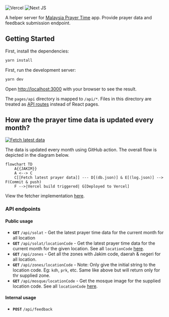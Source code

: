 ![Vercel](https://img.shields.io/badge/vercel-%23000000.svg?style=for-the-badge&logo=vercel&logoColor=white)
![Next JS](https://img.shields.io/badge/Next-black?style=for-the-badge&logo=next.js&logoColor=white)

A helper server for [Malaysia Prayer Time](https://github.com/iqfareez/app_waktu_solat_malaysia) app. Provide prayer data and feedback submission endpoint.

## Getting Started

First, install the dependencies:

```bash
yarn install
```

First, run the development server:

```bash
yarn dev
```

Open [http://localhost:3000](http://localhost:3000) with your browser to see the result.

The `pages/api` directory is mapped to `/api/*`. Files in this directory are treated as [API routes](https://nextjs.org/docs/api-routes/introduction) instead of React pages.

## How are the prayer time data is updated every month?

[![Fetch latest data](https://github.com/iqfareez/mpt-server/actions/workflows/fetcher.yml/badge.svg)](https://github.com/iqfareez/mpt-server/actions/workflows/fetcher.yml)

The data is updated every month using GitHub action. The overall flow is depicted in the diagram below.

```mermaid
flowchart TD
    A{{JAKIM}}
    A <--> C
    C[[Fetch latest prayer data]] --- D[(db.json)] & E[(log.json)] --> F(Commit & push)
    F -->|Vercel build triggered| G[Deployed to Vercel]
```

View the fetcher implementation [here](./fetcher).

### API endpoints

#### Public usage

* **`GET`** `/api/solat` - Get the latest prayer time data for the current month for all location
* **`GET`** `/api/solat/locationCode` - Get the latest prayer time data for the current month for the given location. See all `locationCode` [here](https://mpt-server.vercel.app/locations).
* **`GET`** `/api/zones` - Get all the zones with Jakim code, daerah & negeri for all location.
* **`GET`** `/api/zones/locationCode` - Note: Only give the initial string to the location code. Eg: `kdh`, `prk`, etc. Same like above but will return only for thr supplied zone.
* **`GET`** `/api/mosque/locationCode` - Get the mosque image for the supplied location code. See all `locationCode` [here](https://mpt-server.vercel.app/locations).

#### Internal usage
* **`POST`** `/api/feedback`
